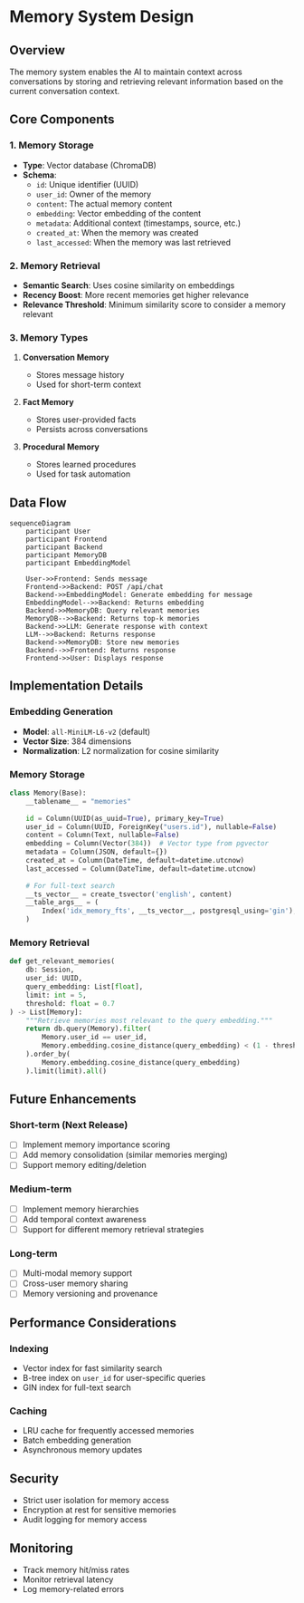 # Memory System Design

## Overview
The memory system enables the AI to maintain context across conversations by storing and retrieving relevant information based on the current conversation context.

## Core Components

### 1. Memory Storage
- **Type**: Vector database (ChromaDB)
- **Schema**:
  - `id`: Unique identifier (UUID)
  - `user_id`: Owner of the memory
  - `content`: The actual memory content
  - `embedding`: Vector embedding of the content
  - `metadata`: Additional context (timestamps, source, etc.)
  - `created_at`: When the memory was created
  - `last_accessed`: When the memory was last retrieved

### 2. Memory Retrieval
- **Semantic Search**: Uses cosine similarity on embeddings
- **Recency Boost**: More recent memories get higher relevance
- **Relevance Threshold**: Minimum similarity score to consider a memory relevant

### 3. Memory Types
1. **Conversation Memory**
   - Stores message history
   - Used for short-term context

2. **Fact Memory**
   - Stores user-provided facts
   - Persists across conversations

3. **Procedural Memory**
   - Stores learned procedures
   - Used for task automation

## Data Flow

```mermaid
sequenceDiagram
    participant User
    participant Frontend
    participant Backend
    participant MemoryDB
    participant EmbeddingModel
    
    User->>Frontend: Sends message
    Frontend->>Backend: POST /api/chat
    Backend->>EmbeddingModel: Generate embedding for message
    EmbeddingModel-->>Backend: Returns embedding
    Backend->>MemoryDB: Query relevant memories
    MemoryDB-->>Backend: Returns top-k memories
    Backend->>LLM: Generate response with context
    LLM-->>Backend: Returns response
    Backend->>MemoryDB: Store new memories
    Backend-->>Frontend: Returns response
    Frontend->>User: Displays response
```

## Implementation Details

### Embedding Generation
- **Model**: `all-MiniLM-L6-v2` (default)
- **Vector Size**: 384 dimensions
- **Normalization**: L2 normalization for cosine similarity

### Memory Storage
```python
class Memory(Base):
    __tablename__ = "memories"
    
    id = Column(UUID(as_uuid=True), primary_key=True)
    user_id = Column(UUID, ForeignKey("users.id"), nullable=False)
    content = Column(Text, nullable=False)
    embedding = Column(Vector(384))  # Vector type from pgvector
    metadata = Column(JSON, default={})
    created_at = Column(DateTime, default=datetime.utcnow)
    last_accessed = Column(DateTime, default=datetime.utcnow)
    
    # For full-text search
    __ts_vector__ = create_tsvector('english', content)
    __table_args__ = (
        Index('idx_memory_fts', __ts_vector__, postgresql_using='gin'),
    )
```

### Memory Retrieval
```python
def get_relevant_memories(
    db: Session,
    user_id: UUID,
    query_embedding: List[float],
    limit: int = 5,
    threshold: float = 0.7
) -> List[Memory]:
    """Retrieve memories most relevant to the query embedding."""
    return db.query(Memory).filter(
        Memory.user_id == user_id,
        Memory.embedding.cosine_distance(query_embedding) < (1 - threshold)
    ).order_by(
        Memory.embedding.cosine_distance(query_embedding)
    ).limit(limit).all()
```

## Future Enhancements

### Short-term (Next Release)
- [ ] Implement memory importance scoring
- [ ] Add memory consolidation (similar memories merging)
- [ ] Support memory editing/deletion

### Medium-term
- [ ] Implement memory hierarchies
- [ ] Add temporal context awareness
- [ ] Support for different memory retrieval strategies

### Long-term
- [ ] Multi-modal memory support
- [ ] Cross-user memory sharing
- [ ] Memory versioning and provenance

## Performance Considerations

### Indexing
- Vector index for fast similarity search
- B-tree index on `user_id` for user-specific queries
- GIN index for full-text search

### Caching
- LRU cache for frequently accessed memories
- Batch embedding generation
- Asynchronous memory updates

## Security
- Strict user isolation for memory access
- Encryption at rest for sensitive memories
- Audit logging for memory access

## Monitoring
- Track memory hit/miss rates
- Monitor retrieval latency
- Log memory-related errors
